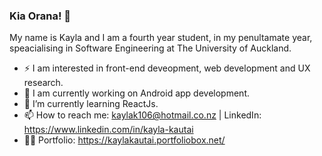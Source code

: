 ### Kia Orana! 👋
My name is Kayla and I am a fourth year student, in my penultamate year, speacialising in Software Engineering at The University of Auckland.

- ⚡ I am interested in front-end deveopment, web development and UX research.
- 🔭 I am currently working on Android app development.
- 🌱 I’m currently learning ReactJs.
- 📫 How to reach me: kaylak106@hotmail.co.nz | LinkedIn: https://www.linkedin.com/in/kayla-kautai
- 👩‍💼 Portfolio: https://kaylakautai.portfoliobox.net/

<!--
**kkau201/kkau201** is a ✨ _special_ ✨ repository because its `README.md` (this file) appears on your GitHub profile.

Here are some ideas to get you started:

- 🔭 I’m currently working on ...
- 🌱 I’m currently learning ...
- 👯 I’m looking to collaborate on ...
- 🤔 I’m looking for help with ...
- 💬 Ask me about ...
- 📫 How to reach me: ...
- 😄 Pronouns: ...
- ⚡ Fun fact: ...
-->
